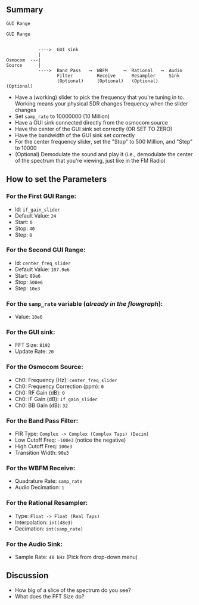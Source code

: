 ## Summary

```
GUI Range

GUI Range


            ---->  GUI sink    
            |
Osmocom  ---|
Source      |
            ---->  Band Pass   ⟶  WBFM      ⟶  Rational   ⟶  Audio 
                   Filter         Receive      Resampler     Sink
                   (Optional)     (Optional)   (Optional)    (Optional)          

```

- Have a (working) slider to pick the frequency that you're tuning in to. Working means your physical SDR changes frequency when the slider changes
- Set `samp_rate` to 10000000 (10 Million)
- Have a GUI sink connected directly from the osmocom source
- Have the center of the GUI sink set correctly (OR SET TO ZERO)
- Have the bandwidth of the GUI sink set correctly
- For the center frequency slider, set the "Stop" to 500 Million, and "Step" to 10000 
- (Optional) Demodulate the sound and play it (i.e., demodulate the center of the spectrum that you're viewing, just like in the FM Radio)


## How to set the Parameters

### For the First GUI Range:

- Id: `if_gain_slider`
- Default Value: `24`
- Start: `0`
- Stop: `40`
- Step: `8`

### For the Second GUI Range:

- Id: `center_freq_slider`
- Default Value: `107.9e6`
- Start: `89e6`
- Stop: `500e6`
- Step: `10e3`

### For the `samp_rate` variable (_already in the flowgraph_):

- Value: `10e6`

### For the GUI sink:

- FFT Size: `8192`
- Update Rate: `20`

### For the Osmocom Source:

- Ch0: Frequency (Hz): `center_freq_slider`
- Ch0: Frequency Correction (ppm): `0`
- Ch0: RF Gain (dB): `0`
- Ch0: IF Gain (dB): `if_gain_slider`
- Ch0: BB Gain (dB): `32`

### For the Band Pass Filter:

- FIR Type: `Complex -> Complex (Complex Taps) (Decim)`
- Low Cutoff Freq: `-100e3` (notice the negative)
- High Cutoff Freq: `100e3`
- Transition Width: `90e3`

### For the WBFM Receive:

- Quadrature Rate: `samp_rate`
- Audio Decimation: `1`

### For the Rational Resampler:

- Type: `Float -> Float (Real Taps)`
- Interpolation: `int(48e3)`
- Decimation: `int(samp_rate)`

### For the Audio Sink:

- Sample Rate: `48 kHz` (Pick from drop-down menu)


## Discussion

- How big of a slice of the spectrum do you see?
- What does the FFT Size do?
